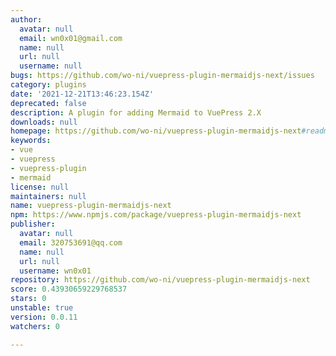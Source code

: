 ```yaml
---
author:
  avatar: null
  email: wn0x01@gmail.com
  name: null
  url: null
  username: null
bugs: https://github.com/wo-ni/vuepress-plugin-mermaidjs-next/issues
category: plugins
date: '2021-12-21T13:46:23.154Z'
deprecated: false
description: A plugin for adding Mermaid to VuePress 2.X
downloads: null
homepage: https://github.com/wo-ni/vuepress-plugin-mermaidjs-next#readme
keywords:
- vue
- vuepress
- vuepress-plugin
- mermaid
license: null
maintainers: null
name: vuepress-plugin-mermaidjs-next
npm: https://www.npmjs.com/package/vuepress-plugin-mermaidjs-next
publisher:
  avatar: null
  email: 320753691@qq.com
  name: null
  url: null
  username: wn0x01
repository: https://github.com/wo-ni/vuepress-plugin-mermaidjs-next
score: 0.43930659229768537
stars: 0
unstable: true
version: 0.0.11
watchers: 0

---
```


